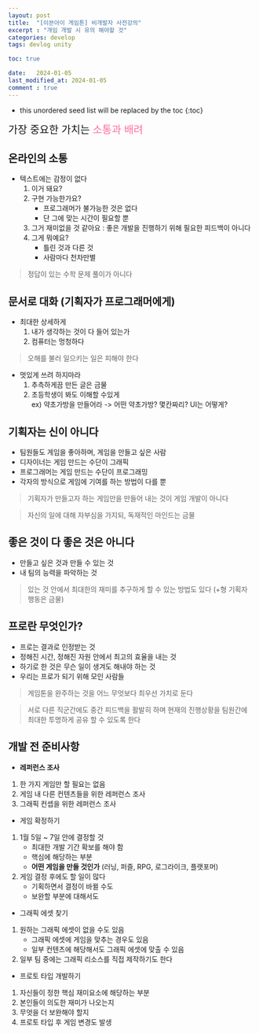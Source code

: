 ```yaml
---
layout: post
title:  "[이븐아이 게임톤] 비개발자 사전강의"
excerpt : "개임 개발 시 유의 해야할 것"
categories: develop
tags: devlog unity

toc: true

date:   2024-01-05
last_modified_at: 2024-01-05
comment : true
---
```


* this unordered seed list will be replaced by the toc
{:toc}  

<span style = "font-size:150%"> 가장 중요한 가치는 <span style="color:#FF6495ED"> 소통과 배려</span></span>

## 온라인의 소통
 - 텍스트에는 감정이 없다  
    1) 이거 돼요?  
    2) 구현 가능한가요?  
       - 프로그래머가 불가능한 것은 없다  
       - 단 그에 맞는 시간이 필요할 뿐    
    3) 그거 재미없을 것 같아요 : 좋은 개발을 진행하기 위해 필요한 피드백이 아니다    
    4) 그게 뭐예요?  
       - 틀린 것과 다른 것  
       - 사람마다 천차만별  

 > 정답이 있는 수학 문제 풀이가 아니다

## 문서로 대화 (기획자가 프로그래머에게)
 - 최대한 상세하게  
    1) 내가 생각하는 것이 다 들어 있는가  
    2) 컴퓨터는 멍청하다  

 > 오해를 불러 일으키는 일은 피해야 한다  

 - 멋있게 쓰려 하지마라  
    1) 추측하게끔 만든 글은 금물  
    2) 초등학생이 봐도 이해할 수있게  
    ex) 약초가방을 만들어라 -> 어떤 약초가방? 몇칸짜리? UI는 어떻게?  

## 기획자는 신이 아니다  
 - 팀원들도 게임을 좋아하며, 게임을 만들고 싶은 사람  
 - 디자이너는 게임 만드는 수단이 그래픽  
 - 프로그래머는 게임 만드는 수단이 프로그래밍  
 - 각자의 방식으로 게임에 기여를 하는 방법이 다를 뿐  

 > 기획자가 만들고자 하는 게임만을 만들어 내는 것이 게임 개발이 아니다  

 > 자신의 일에 대해 자부심을 가지되, 독재적인 마인드는 금물

## 좋은 것이 다 좋은 것은 아니다
 - 만들고 싶은 것과 만들 수 있는 것
 - 내 팀의 능력을 파악하는 것  

 > 있는 것 안에서 최대한의 재미를 추구하게 할 수 있는 방법도 있다 (+형 기획자 행동은 금물)

## 프로란 무엇인가?
 - 프로는 결과로 인정받는 것  
 - 정해진 시간, 정해진 자원 안에서 최고의 효율을 내는 것  
 - 하기로 한 것은 무슨 일이 생겨도 해내야 하는 것  
 - 우리는 프로가 되기 위해 모인 사람들  

 > 게임톤을 완주하는 것을 어느 무엇보다 최우선 가치로 둔다  

 > 서로 다른 직군간에도 중간 피드백을 활발히 하며 현재의 진행상황을 팀원간에 최대한 투명하게 공유 할 수 있도록 한다

## 개발 전 준비사항
 - __레퍼런스 조사__  
  1) 한 가지 게임만 할 필요는 없음  
  2) 게임 내 다른 컨텐츠들을 위한 레퍼런스 조사  
  3) 그래픽 컨셉을 위한 레퍼런스 조사  

 - 게임 확정하기  
  1) 1월 5일 ~ 7일 안에 결정할 것  
     - 최대한 개발 기간 확보를 해야 함  
     - 핵심에 해당하는 부분  
     - __어떤 게임을 만들 것인가__ (러닝, 퍼즐, RPG, 로그라이크, 플랫포머)  
  2) 게임 결정 후에도 할 일이 많다  
     - 기획하면서 결정이 바뀔 수도  
     - 보완할 부분에 대해서도  

 - 그래픽 에셋 찾기  
  1) 원하는 그래픽 에셋이 없을 수도 있음  
     - 그래픽 에셋에 게임을 맞추는 경우도 있음
     - 일부 컨텐츠에 해당해서도 그래픽 에셋에 맞출 수 있음
  2) 일부 팀 중에는 그래픽 리소스를 직접 제작하기도 한다  

 - 프로토 타입 개발하기  
  1) 자신들이 정한 핵심 재미요소에 해당하는 부분  
  2) 본인들이 의도한 재미가 나오는지  
  3) 무엇을 더 보완해야 할지  
  4) 프로토 타입 후 게임 변경도 발생

